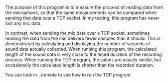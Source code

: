 The purpose of this program is to measure the process of reading data from the
microphone, so that the same measurements can be compared when sending that data
over a TCP socket. In my testing, this program has never lost any mic data.

In contrast, when sending the mic data over a TCP socket, sometimes reading the
data from the mic delivers fewer samples than it should. This is demonstrated by
calculating and displaying the number of seconds of sound data actually collected.
When running this program, the calculated length of the sound data is very close to
the timed duration of the recording process. When running the TCP program, the
values are usually similar, but occasionally the calculated length is shorter
than the recorded duration.

You can look in ../remote to see how to run the TCP program.